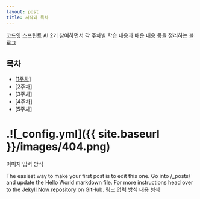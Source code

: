```yaml
---
layout: post
title: 시작과 목차
---
```


코드잇 스프린트 AI 2기 참여하면서 각 주차별 학습 내용과 배운 내용 등을 정리하는 블로그



<h2>목차</h2>
<ul>
  <li><a href="https://dyddnjs131.github.io/파이썬과-기초">[1주차]</a></li>
  <li>[2주차]</li>
  <li>[3주차]</li>
  <li>[4주차]</li>
  <li>[5주차]</li>
</ul>



# .![_config.yml]({{ site.baseurl }}/images/404.png)
이미지 입력 방식

The easiest way to make your first post is to edit this one. Go into /_posts/ and update the Hello World markdown file. For more instructions head over to the 
[Jekyll Now repository](https://github.com/barryclark/jekyll-now) on GitHub.
링크 입력 방식 [내용](링크) 형식
